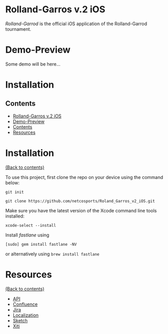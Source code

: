 # Rolland-Garros v.2 iOS

_Rolland-Garrod_ is the official iOS application of the Rolland-Garrod tournament.

# Demo-Preview

Some demo will be here...

# Installation



## Contents

- [Rolland-Garros v.2 iOS](#rolland-garros-v2-ios)
- [Demo-Preview](#demo-preview)
- [Contents](#contents)
- [Resources](#resources)

# Installation
[(Back to contents)](#contents)

To use this project, first clone the repo on your device using the command below:

```git init```

```git clone https://github.com/netcosports/Roland_Garros_v2_iOS.git```

Make sure you have the latest version of the Xcode command line tools installed:

```
xcode-select --install
```

Install _fastlane_ using
```
[sudo] gem install fastlane -NV
```
or alternatively using `brew install fastlane`


# Resources
[(Back to contents)](#contents)

- [API](https://docs.google.com/spreadsheets/d/1kIEJcooh3hIipZQdds9s0v1ihHpiYybnfgrjBJ4-qEA/edit#gid=0)
- [Confluence](https://fedfraten.atlassian.net/wiki/spaces/RGApp/overview)
- [Jira](https://fedfraten.atlassian.net/secure/RapidBoard.jspa?rapidView=22)
- [Localization](https://docs.google.com/spreadsheets/d/13NK4l4XxQUbYk7R0-F52k8w7jgC_So1vzCEOGHQ9x1M/edit#gid=0)
- [Sketch](https://drive.google.com/drive/u/0/folders/1qUIibjueEqzBc8haAjeojwLGbzCRMMD7)
- [Xiti](https://drive.google.com/drive/folders/1Fs-QAQSGTOEJe4CQIfQqlMAah8w8FDe8)
